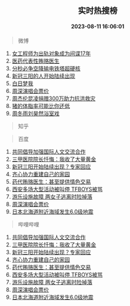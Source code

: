 <div align="center"><h2>实时热搜榜</h2><h4>2023-08-11 16:06:01</h4></div>

> 微博  

1. [女工程师为出轨对象成为间谍17年](https://s.weibo.com/weibo?q=%23%E5%A5%B3%E5%B7%A5%E7%A8%8B%E5%B8%88%E4%B8%BA%E5%87%BA%E8%BD%A8%E5%AF%B9%E8%B1%A1%E6%88%90%E4%B8%BA%E9%97%B4%E8%B0%8D17%E5%B9%B4%23&t=31&band_rank=1&Refer=top)<br />
2. [医药代表性贿赂医生](https://s.weibo.com/weibo?q=%23%E5%8C%BB%E8%8D%AF%E4%BB%A3%E8%A1%A8%E6%80%A7%E8%B4%BF%E8%B5%82%E5%8C%BB%E7%94%9F%23&t=31&band_rank=2&Refer=top)<br />
3. [分秒必争空降输电铁塔超硬核](https://s.weibo.com/weibo?q=%23%E5%88%86%E7%A7%92%E5%BF%85%E4%BA%89%E7%A9%BA%E9%99%8D%E8%BE%93%E7%94%B5%E9%93%81%E5%A1%94%E8%B6%85%E7%A1%AC%E6%A0%B8%23&t=31&band_rank=3&Refer=top)<br />
4. [新冠三阳的人开始陆续出现](https://s.weibo.com/weibo?q=%23%E6%96%B0%E5%86%A0%E4%B8%89%E9%98%B3%E7%9A%84%E4%BA%BA%E5%BC%80%E5%A7%8B%E9%99%86%E7%BB%AD%E5%87%BA%E7%8E%B0%23&t=31&band_rank=4&Refer=top)<br />
5. [白日梦我](https://s.weibo.com/weibo?q=%E7%99%BD%E6%97%A5%E6%A2%A6%E6%88%91&t=31&band_rank=5&Refer=top)<br />
6. [周深演唱会票价](https://s.weibo.com/weibo?q=%E5%91%A8%E6%B7%B1%E6%BC%94%E5%94%B1%E4%BC%9A%E7%A5%A8%E4%BB%B7&t=31&band_rank=6&Refer=top)<br />
7. [周杰伦昆凌捐赠300万助力抗洪救灾](https://s.weibo.com/weibo?q=%23%E5%91%A8%E6%9D%B0%E4%BC%A6%E6%98%86%E5%87%8C%E6%8D%90%E8%B5%A0300%E4%B8%87%E5%8A%A9%E5%8A%9B%E6%8A%97%E6%B4%AA%E6%95%91%E7%81%BE%23&t=31&band_rank=7&Refer=top)<br />
8. [猪的体脂率可能比你还低](https://s.weibo.com/weibo?q=%E7%8C%AA%E7%9A%84%E4%BD%93%E8%84%82%E7%8E%87%E5%8F%AF%E8%83%BD%E6%AF%94%E4%BD%A0%E8%BF%98%E4%BD%8E&t=31&band_rank=8&Refer=top)<br />
9. [周冬雨刘昊然浴室戏](https://s.weibo.com/weibo?q=%23%E5%91%A8%E5%86%AC%E9%9B%A8%E5%88%98%E6%98%8A%E7%84%B6%E6%B5%B4%E5%AE%A4%E6%88%8F%23&t=31&band_rank=9&Refer=top)<br />

> 知乎  


> 百度  

1. [共同倡导加强国际人文交流合作](https://www.baidu.com/s?wd=%E5%85%B1%E5%90%8C%E5%80%A1%E5%AF%BC%E5%8A%A0%E5%BC%BA%E5%9B%BD%E9%99%85%E4%BA%BA%E6%96%87%E4%BA%A4%E6%B5%81%E5%90%88%E4%BD%9C&sa=fyb_news&rsv_dl=fyb_news)<br />
2. [三甲医院院长忏悔：我收了大量黄金](https://www.baidu.com/s?wd=%E4%B8%89%E7%94%B2%E5%8C%BB%E9%99%A2%E9%99%A2%E9%95%BF%E5%BF%8F%E6%82%94%EF%BC%9A%E6%88%91%E6%94%B6%E4%BA%86%E5%A4%A7%E9%87%8F%E9%BB%84%E9%87%91&sa=fyb_news&rsv_dl=fyb_news)<br />
3. [新冠三阳开始陆续出现？专家回应](https://www.baidu.com/s?wd=%E6%96%B0%E5%86%A0%E4%B8%89%E9%98%B3%E5%BC%80%E5%A7%8B%E9%99%86%E7%BB%AD%E5%87%BA%E7%8E%B0%EF%BC%9F%E4%B8%93%E5%AE%B6%E5%9B%9E%E5%BA%94&sa=fyb_news&rsv_dl=fyb_news)<br />
4. [齐心协力重建自己的家园](https://www.baidu.com/s?wd=%E9%BD%90%E5%BF%83%E5%8D%8F%E5%8A%9B%E9%87%8D%E5%BB%BA%E8%87%AA%E5%B7%B1%E7%9A%84%E5%AE%B6%E5%9B%AD&sa=fyb_news&rsv_dl=fyb_news)<br />
5. [药代贿赂医生：甚至提供情色交易](https://www.baidu.com/s?wd=%E8%8D%AF%E4%BB%A3%E8%B4%BF%E8%B5%82%E5%8C%BB%E7%94%9F%EF%BC%9A%E7%94%9A%E8%87%B3%E6%8F%90%E4%BE%9B%E6%83%85%E8%89%B2%E4%BA%A4%E6%98%93&sa=fyb_news&rsv_dl=fyb_news)<br />
6. [西安多场大型活动被叫停 TFBOYS被骂](https://www.baidu.com/s?wd=%E8%A5%BF%E5%AE%89%E5%A4%9A%E5%9C%BA%E5%A4%A7%E5%9E%8B%E6%B4%BB%E5%8A%A8%E8%A2%AB%E5%8F%AB%E5%81%9C+TFBOYS%E8%A2%AB%E9%AA%82&sa=fyb_news&rsv_dl=fyb_news)<br />
7. [游乐设施故障 两女子逃离时险掉落](https://www.baidu.com/s?wd=%E6%B8%B8%E4%B9%90%E8%AE%BE%E6%96%BD%E6%95%85%E9%9A%9C+%E4%B8%A4%E5%A5%B3%E5%AD%90%E9%80%83%E7%A6%BB%E6%97%B6%E9%99%A9%E6%8E%89%E8%90%BD&sa=fyb_news&rsv_dl=fyb_news)<br />
8. [周深演唱会票价](https://www.baidu.com/s?wd=%E5%91%A8%E6%B7%B1%E6%BC%94%E5%94%B1%E4%BC%9A%E7%A5%A8%E4%BB%B7&sa=fyb_news&rsv_dl=fyb_news)<br />
9. [日本北海道附近海域发生6.0级地震](https://www.baidu.com/s?wd=%E6%97%A5%E6%9C%AC%E5%8C%97%E6%B5%B7%E9%81%93%E9%99%84%E8%BF%91%E6%B5%B7%E5%9F%9F%E5%8F%91%E7%94%9F6.0%E7%BA%A7%E5%9C%B0%E9%9C%87&sa=fyb_news&rsv_dl=fyb_news)<br />

> 哔哩哔哩  

1. [共同倡导加强国际人文交流合作](https://www.baidu.com/s?wd=%E5%85%B1%E5%90%8C%E5%80%A1%E5%AF%BC%E5%8A%A0%E5%BC%BA%E5%9B%BD%E9%99%85%E4%BA%BA%E6%96%87%E4%BA%A4%E6%B5%81%E5%90%88%E4%BD%9C&sa=fyb_news&rsv_dl=fyb_news)<br />
2. [三甲医院院长忏悔：我收了大量黄金](https://www.baidu.com/s?wd=%E4%B8%89%E7%94%B2%E5%8C%BB%E9%99%A2%E9%99%A2%E9%95%BF%E5%BF%8F%E6%82%94%EF%BC%9A%E6%88%91%E6%94%B6%E4%BA%86%E5%A4%A7%E9%87%8F%E9%BB%84%E9%87%91&sa=fyb_news&rsv_dl=fyb_news)<br />
3. [新冠三阳开始陆续出现？专家回应](https://www.baidu.com/s?wd=%E6%96%B0%E5%86%A0%E4%B8%89%E9%98%B3%E5%BC%80%E5%A7%8B%E9%99%86%E7%BB%AD%E5%87%BA%E7%8E%B0%EF%BC%9F%E4%B8%93%E5%AE%B6%E5%9B%9E%E5%BA%94&sa=fyb_news&rsv_dl=fyb_news)<br />
4. [齐心协力重建自己的家园](https://www.baidu.com/s?wd=%E9%BD%90%E5%BF%83%E5%8D%8F%E5%8A%9B%E9%87%8D%E5%BB%BA%E8%87%AA%E5%B7%B1%E7%9A%84%E5%AE%B6%E5%9B%AD&sa=fyb_news&rsv_dl=fyb_news)<br />
5. [药代贿赂医生：甚至提供情色交易](https://www.baidu.com/s?wd=%E8%8D%AF%E4%BB%A3%E8%B4%BF%E8%B5%82%E5%8C%BB%E7%94%9F%EF%BC%9A%E7%94%9A%E8%87%B3%E6%8F%90%E4%BE%9B%E6%83%85%E8%89%B2%E4%BA%A4%E6%98%93&sa=fyb_news&rsv_dl=fyb_news)<br />
6. [西安多场大型活动被叫停 TFBOYS被骂](https://www.baidu.com/s?wd=%E8%A5%BF%E5%AE%89%E5%A4%9A%E5%9C%BA%E5%A4%A7%E5%9E%8B%E6%B4%BB%E5%8A%A8%E8%A2%AB%E5%8F%AB%E5%81%9C+TFBOYS%E8%A2%AB%E9%AA%82&sa=fyb_news&rsv_dl=fyb_news)<br />
7. [游乐设施故障 两女子逃离时险掉落](https://www.baidu.com/s?wd=%E6%B8%B8%E4%B9%90%E8%AE%BE%E6%96%BD%E6%95%85%E9%9A%9C+%E4%B8%A4%E5%A5%B3%E5%AD%90%E9%80%83%E7%A6%BB%E6%97%B6%E9%99%A9%E6%8E%89%E8%90%BD&sa=fyb_news&rsv_dl=fyb_news)<br />
8. [周深演唱会票价](https://www.baidu.com/s?wd=%E5%91%A8%E6%B7%B1%E6%BC%94%E5%94%B1%E4%BC%9A%E7%A5%A8%E4%BB%B7&sa=fyb_news&rsv_dl=fyb_news)<br />
9. [日本北海道附近海域发生6.0级地震](https://www.baidu.com/s?wd=%E6%97%A5%E6%9C%AC%E5%8C%97%E6%B5%B7%E9%81%93%E9%99%84%E8%BF%91%E6%B5%B7%E5%9F%9F%E5%8F%91%E7%94%9F6.0%E7%BA%A7%E5%9C%B0%E9%9C%87&sa=fyb_news&rsv_dl=fyb_news)<br />
